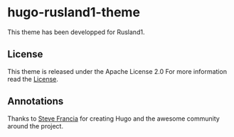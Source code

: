 # hugo-rusland1-theme

This theme has been developped for Rusland1.

## License

This theme is released under the Apache License 2.0 For more information read the [License](//github.com/digitalcraftsman/hugo-freelancer-theme/blob/master/LICENSE).

## Annotations

Thanks to [Steve Francia](//github.com/spf13) for creating Hugo and the awesome community around the project.
